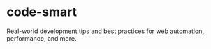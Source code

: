 # code-smart
Real-world development tips and best practices for web automation, performance, and more.

